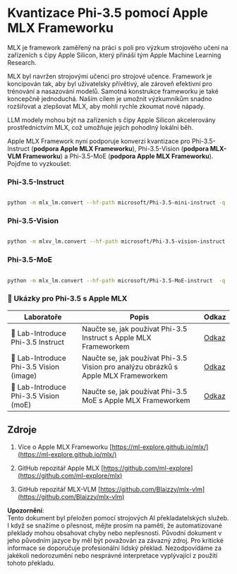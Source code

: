 # **Kvantizace Phi-3.5 pomocí Apple MLX Frameworku**

MLX je framework zaměřený na práci s poli pro výzkum strojového učení na zařízeních s čipy Apple Silicon, který přináší tým Apple Machine Learning Research.

MLX byl navržen strojovými učenci pro strojové učence. Framework je koncipován tak, aby byl uživatelsky přívětivý, ale zároveň efektivní pro trénování a nasazování modelů. Samotná konstrukce frameworku je také koncepčně jednoduchá. Naším cílem je umožnit výzkumníkům snadno rozšiřovat a zlepšovat MLX, aby mohli rychle zkoumat nové nápady.

LLM modely mohou být na zařízeních s čipy Apple Silicon akcelerovány prostřednictvím MLX, což umožňuje jejich pohodlný lokální běh.

Apple MLX Framework nyní podporuje konverzi kvantizace pro Phi-3.5-Instruct (**podpora Apple MLX Frameworku**), Phi-3.5-Vision (**podpora MLX-VLM Frameworku**) a Phi-3.5-MoE (**podpora Apple MLX Frameworku**). Pojďme to vyzkoušet:

### **Phi-3.5-Instruct**

```bash

python -m mlx_lm.convert --hf-path microsoft/Phi-3.5-mini-instruct -q

```

### **Phi-3.5-Vision**

```bash

python -m mlxv_lm.convert --hf-path microsoft/Phi-3.5-vision-instruct -q

```

### **Phi-3.5-MoE**

```bash

python -m mlx_lm.convert --hf-path microsoft/Phi-3.5-MoE-instruct  -q

```

### **🤖 Ukázky pro Phi-3.5 s Apple MLX**

| Laboratoře | Popis | Odkaz |
| -------- | ------- |  ------- |
| 🚀 Lab-Introduce Phi-3.5 Instruct  | Naučte se, jak používat Phi-3.5 Instruct s Apple MLX Frameworkem   |  [Odkaz](../../../../../code/09.UpdateSamples/Aug/mlx-phi35-instruct.ipynb)    |
| 🚀 Lab-Introduce Phi-3.5 Vision (image) | Naučte se, jak používat Phi-3.5 Vision pro analýzu obrázků s Apple MLX Frameworkem     |  [Odkaz](../../../../../code/09.UpdateSamples/Aug/mlx-phi35-vision.ipynb)    |
| 🚀 Lab-Introduce Phi-3.5 Vision (moE)   | Naučte se, jak používat Phi-3.5 MoE s Apple MLX Frameworkem  |  [Odkaz](../../../../../code/09.UpdateSamples/Aug/mlx-phi35-moe.ipynb)    |

## **Zdroje**

1. Více o Apple MLX Frameworku [https://ml-explore.github.io/mlx/](https://ml-explore.github.io/mlx/)

2. GitHub repozitář Apple MLX [https://github.com/ml-explore](https://github.com/ml-explore/mlx)

3. GitHub repozitář MLX-VLM [https://github.com/Blaizzy/mlx-vlm](https://github.com/Blaizzy/mlx-vlm)

**Upozornění**:  
Tento dokument byl přeložen pomocí strojových AI překladatelských služeb. I když se snažíme o přesnost, mějte prosím na paměti, že automatizované překlady mohou obsahovat chyby nebo nepřesnosti. Původní dokument v jeho původním jazyce by měl být považován za závazný zdroj. Pro kritické informace se doporučuje profesionální lidský překlad. Nezodpovídáme za jakékoli nedorozumění nebo nesprávné interpretace vyplývající z použití tohoto překladu.